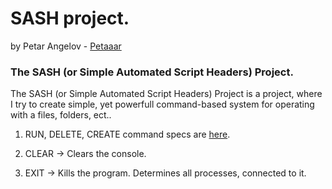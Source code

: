 # SASH project.
by Petar Angelov - [Petaaar](https://github.com/Petaaar)

### The SASH (or Simple Automated Script Headers) Project.

The SASH (or Simple Automated Script Headers) Project is a project, where I try to 
create simple, yet powerfull command-based system for operating with a files, folders, ect..

1. RUN, DELETE, CREATE command specs are [here](https://github.com/Petaaar/SASH/blob/master/SASH/IO/README.md).  

2. CLEAR -> Clears the console.  

3. EXIT -> Kills the program. Determines all processes, connected to it.
